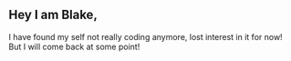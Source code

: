 ## Hey I am Blake, 

I have found my self not really coding anymore, lost interest in it for now! But I will come back at some point!
